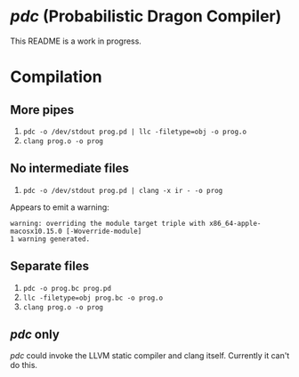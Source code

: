 # _pdc_ (Probabilistic Dragon Compiler)

This README is a work in progress.

# Compilation

## More pipes
1. `pdc -o /dev/stdout prog.pd | llc -filetype=obj -o prog.o`
2. `clang prog.o -o prog`

## No intermediate files
1. `pdc -o /dev/stdout prog.pd | clang -x ir - -o prog`

Appears to emit a warning:

```
warning: overriding the module target triple with x86_64-apple-macosx10.15.0 [-Woverride-module]
1 warning generated.
```

## Separate files

1. `pdc -o prog.bc prog.pd`
2. `llc -filetype=obj prog.bc -o prog.o`
3. `clang prog.o -o prog`

## _pdc_ only

_pdc_ could invoke the LLVM static compiler and clang itself. Currently it can't do this.